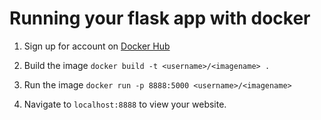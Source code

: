 # Running your flask app with docker

1. Sign up for account on [Docker Hub](https://hub.docker.com/)

2. Build the image `docker build -t <username>/<imagename> .`

3. Run the image `docker run -p 8888:5000 <username>/<imagename>`

4. Navigate to `localhost:8888` to view your website.